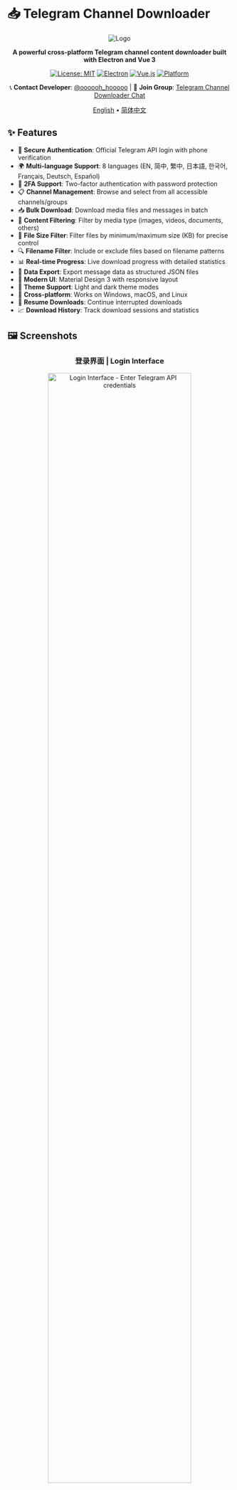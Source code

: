 # 📥 Telegram Channel Downloader

<div align="center">

![Logo](build/icon.png)

**A powerful cross-platform Telegram channel content downloader built with Electron and Vue 3**

[![License: MIT](https://img.shields.io/badge/License-MIT-yellow.svg)](https://opensource.org/licenses/MIT)
[![Electron](https://img.shields.io/badge/Electron-28+-blue.svg)](https://electronjs.org/)
[![Vue.js](https://img.shields.io/badge/Vue.js-3+-green.svg)](https://vuejs.org/)
[![Platform](https://img.shields.io/badge/Platform-Windows%20|%20macOS%20|%20Linux-lightgrey.svg)]()

📞 **Contact Developer**: [@oooooh_hooooo](https://t.me/oooooh_hooooo) | 💬 **Join Group**: [Telegram Channel Downloader Chat](https://t.me/channel_downloader_chat)

[English](README.md) • [简体中文](docs/README.zh-CN.md) 

</div>

## ✨ Features

- 🔐 **Secure Authentication**: Official Telegram API login with phone verification
- 🌍 **Multi-language Support**: 8 languages (EN, 简中, 繁中, 日本語, 한국어, Français, Deutsch, Español)
- 📱 **2FA Support**: Two-factor authentication with password protection
- 📋 **Channel Management**: Browse and select from all accessible channels/groups
- 📥 **Bulk Download**: Download media files and messages in batch
- 🎯 **Content Filtering**: Filter by media type (images, videos, documents, others)
- 📏 **File Size Filter**: Filter files by minimum/maximum size (KB) for precise control
- 🔍 **Filename Filter**: Include or exclude files based on filename patterns
- 📊 **Real-time Progress**: Live download progress with detailed statistics
- 💾 **Data Export**: Export message data as structured JSON files
- 🎨 **Modern UI**: Material Design 3 with responsive layout
- 🌙 **Theme Support**: Light and dark theme modes
- 📱 **Cross-platform**: Works on Windows, macOS, and Linux
- 🔄 **Resume Downloads**: Continue interrupted downloads
- 📈 **Download History**: Track download sessions and statistics

## 🖼️ Screenshots

<div align="center">

### 登录界面 | Login Interface
<img src="screenshots/1.login.png" alt="Login Interface - Enter Telegram API credentials" width="80%" />

### 主界面 | Main Interface  
<img src="screenshots/2.main.png" alt="Main Interface - Channel selection and configuration" width="80%" />

### 下载配置 | Download Configuration
<img src="screenshots/3.download.png" alt="Download Configuration - Select content types and settings" width="80%" />

### 下载进度 | Download Progress
<img src="screenshots/4.downloading.png" alt="Download Progress - Real-time progress tracking" width="80%" />

</div>

## 🛠️ Tech Stack

- **Framework**: Electron 28+
- **Frontend**: Vue 3 + Composition API + TypeScript
- **UI Library**: Vuetify 3 + Material Design 3
- **State Management**: Pinia
- **Build Tool**: Vite 6
- **Package Manager**: pnpm (recommended)
- **Telegram API**: telegram.js (Web version)
- **Internationalization**: Vue I18n

## 🚀 Quick Start

### Prerequisites

- Node.js 18+ 
- pnpm (recommended) or npm/yarn
- Telegram API credentials (see [Getting API Credentials](#-getting-telegram-api-credentials))

### Installation

```bash
# Clone the repository
git clone https://github.com/yourusername/telegram-channel-downloader.git
cd telegram-channel-downloader

# Install dependencies
pnpm install

# Start development server
pnpm dev
```

### Build for Production

```bash
# Build and package for current platform
pnpm build

# Build for specific platforms
pnpm build:win    # Windows
pnpm build:mac    # macOS
pnpm build:linux  # Linux
```

## 🔑 Getting Telegram API Credentials

1. Visit [my.telegram.org](https://my.telegram.org)
2. Log in with your phone number
3. Go to "API development tools"
4. Create a new application
5. Copy your `API ID` and `API Hash`

**Important**: Keep your API credentials secure and never share them publicly.

## 📚 Documentation

- [📖 User Guide](docs/USER_GUIDE.md) - Detailed usage instructions
- [🔧 Developer Guide](docs/DEVELOPER_GUIDE.md) - Setup and development
- [🌍 Internationalization](docs/I18N.md) - Multi-language support
- [❓ FAQ](docs/FAQ.md) - Frequently asked questions
- [🐛 Troubleshooting](docs/TROUBLESHOOTING.md) - Common issues and solutions
- [🔄 Migration Guide](docs/MIGRATION.md) - Tauri to Electron migration
- [📋 Changelog](CHANGELOG.md) - Version history

## 🏗️ Project Structure

```
telegram-channel-downloader/
├── electron/                 # Electron main process
│   ├── main.js              # Main process entry
│   └── preload.js           # Preload script
├── src/                     # Vue application source
│   ├── components/          # Vue components
│   │   ├── DownloadManager.vue
│   │   ├── TelegramLogin.vue
│   │   └── LanguageSelector.vue
│   ├── services/           # Business logic services
│   │   ├── telegramService.js
│   │   └── downloadService.js
│   ├── stores/             # Pinia state management
│   ├── i18n/               # Internationalization
│   │   ├── index.js
│   │   └── locales/        # Language files
│   ├── utils/              # Utility functions
│   └── config/             # Configuration files
├── docs/                   # Documentation
├── build/                  # Build resources (icons, etc.)
├── dist/                   # Build output
└── public/                 # Static assets
```

## 🎯 Usage

### 1. Initial Setup
- Launch the application
- Enter your Telegram API credentials
- Complete phone verification and 2FA if enabled

### 2. Channel Selection
- Browse available channels in the left sidebar
- Click on a channel to select it
- View channel information and download history

### 3. Download Configuration
- Choose content types to download (images, videos, documents, others)
- Set message ID range (optional)
- Select download destination folder

### 4. Download Process
- Click "Start Download" to begin
- Monitor real-time progress and statistics
- Files are organized in folders by type

## 🔧 Configuration

The application stores configuration in:
- **Windows**: `%APPDATA%/telegram-channel-downloader/`
- **macOS**: `~/Library/Application Support/telegram-channel-downloader/`
- **Linux**: `~/.config/telegram-channel-downloader/`

Stored data includes:
- API credentials (encrypted)
- Session tokens
- User preferences
- Download history

## 🛡️ Security & Privacy

- API credentials are stored securely using OS-level encryption
- Session tokens are encrypted and stored locally
- No data is sent to external servers except Telegram's official API
- All downloads happen directly from Telegram to your device

## 🤝 Contributing

We welcome contributions! Please see our [Contributing Guide](CONTRIBUTING.md) for details.

1. Fork the repository
2. Create a feature branch
3. Make your changes
4. Add tests if applicable
5. Submit a pull request

## 📄 License

This project is licensed under the MIT License - see the [LICENSE](LICENSE) file for details.

## 🙏 Acknowledgments

- [Telegram](https://telegram.org/) for the amazing platform
- [Vue.js](https://vuejs.org/) and [Electron](https://electronjs.org/) communities
- [Vuetify](https://vuetifyjs.com/) for the beautiful UI components
- All contributors and users who help improve this project

## 📞 Support

- 💬 **Developer**: [@oooooh_hooooo](https://t.me/oooooh_hooooo)
- 👥 **Group Chat**: [Telegram Channel Downloader Chat](https://t.me/channel_downloader_chat)
- 🐛 **Issues**: [GitHub Issues](https://github.com/yourusername/telegram-channel-downloader/issues)
- 💡 **Discussions**: [GitHub Discussions](https://github.com/yourusername/telegram-channel-downloader/discussions)
- 📧 **Email**: support@telegram-downloader.example.com

---

<div align="center">
Made with ❤️ by <a href="https://t.me/oooooh_hooooo">@oooooh_hooooo</a>
</div>
